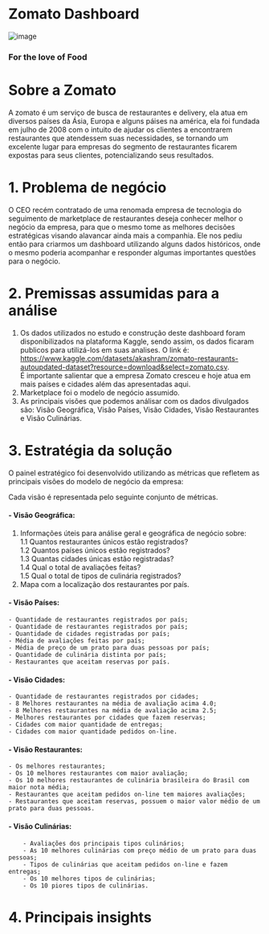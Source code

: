 # Zomato Dashboard
![image](https://github.com/JadsonDS/Zomato_Restaurants-Projects/blob/main/logo.png)
### For the love of Food

# Sobre a Zomato
  A zomato é um serviço de busca de restaurantes e delivery, ela atua em diversos países da Ásia, Europa e alguns páises na américa,
   ela foi fundada em julho de 2008 com o intuito de ajudar os clientes a encontrarem restaurantes que atendessem suas necessidades, 
   se tornando um excelente lugar para empresas do segmento de restaurantes ficarem expostas para seus clientes, potencializando seus 
   resultados. 
   
# 1. Problema de negócio
  O CEO recém contratado de uma renomada empresa de tecnologia do seguimento de marketplace de restaurantes deseja conhecer melhor o negócio da empresa, para que o mesmo tome as melhores decisões estratégicas visando alavancar ainda mais a companhia. Ele nos pediu então para criarmos um dashboard utilizando alguns dados históricos, onde o mesmo poderia acompanhar e responder algumas importantes questões para o negócio.

# 2. Premissas assumidas para a análise
  1. Os dados utilizados no estudo e construção deste dashboard foram disponibilizados na plataforma Kaggle, sendo assim, os dados 
   ficaram publicos para utilizá-los em suas analises. O link é: https://www.kaggle.com/datasets/akashram/zomato-restaurants-autoupdated-dataset?resource=download&select=zomato.csv.     
   É importante salientar que a empresa Zomato cresceu e hoje atua em mais países e cidades além das apresentadas aqui.
  2. Marketplace foi o modelo de negócio assumido.
  3. As principais visões que podemos análisar com os dados divulgados são: Visão Geográfica, Visão Países, Visão Cidades, Visão Restaurantes e Visão Culinárias.

# 3. Estratégia da solução
O painel estratégico foi desenvolvido utilizando as métricas que refletem as principais visões do modelo de negócio da empresa:

Cada visão é representada pelo seguinte conjunto de métricas.
#### - Visão Geográfica: 
1. Informações úteis para análise geral e geográfica de negócio sobre:    
    1.1 Quantos restaurantes únicos estão registrados?            
    1.2 Quantos países únicos estão registrados?  
    1.3 Quantas cidades únicas estão registradas?  
    1.4 Qual o total de avaliações feitas?  
    1.5 Qual o total de tipos de culinária registrados?
2. Mapa com a localização dos restaurantes por país.
#### - Visão Países:
    - Quantidade de restaurantes registrados por país;
    - Quantidade de restaurantes registrados por país;
    - Quantidade de cidades registradas por país;
    - Média de avaliações feitas por país;
    - Média de preço de um prato para duas pessoas por país;
    - Quantidade de culinária distinta por país;
    - Restaurantes que aceitam reservas por país. 
#### - Visão Cidades: 
    - Quantidade de restaurantes registrados por cidades;
    - 8 Melhores restaurantes na média de avaliação acima 4.0;
    - 8 Melhores restaurantes na média de avaliação acima 2.5;
    - Melhores restaurantes por cidades que fazem reservas;
    - Cidades com maior quantidade de entregas;
    - Cidades com maior quantidade pedidos on-line.    
#### - Visão Restaurantes: 
    - Os melhores restaurantes;
    - Os 10 melhores restaurantes com maior avaliação;
    - Os 10 melhores restaurantes de culinária brasileira do Brasil com maior nota média;
    - Restaurantes que aceitam pedidos on-line tem maiores avaliações;
    - Restaurantes que aceitam reservas, possuem o maior valor médio de um prato para duas pessoas. 
#### - Visão Culinárias: 
        - Avaliações dos principais tipos culinários;
        - As 10 melhores culinárias com preço médio de um prato para duas pessoas;  
        - Tipos de culinárias que aceitam pedidos on-line e fazem entregas;
        - Os 10 melhores tipos de culinárias;
        - Os 10 piores tipos de culinárias.
# 4. Principais insights        
 













